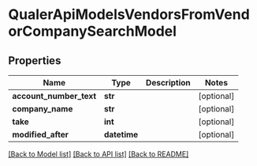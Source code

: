 # QualerApiModelsVendorsFromVendorCompanySearchModel

## Properties
Name | Type | Description | Notes
------------ | ------------- | ------------- | -------------
**account_number_text** | **str** |  | [optional] 
**company_name** | **str** |  | [optional] 
**take** | **int** |  | [optional] 
**modified_after** | **datetime** |  | [optional] 

[[Back to Model list]](../README.md#documentation-for-models) [[Back to API list]](../README.md#documentation-for-api-endpoints) [[Back to README]](../README.md)


